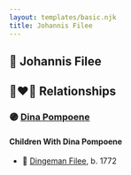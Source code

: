 ```yaml
---
layout: templates/basic.njk
title: Johannis Filee
---
```

## 🔵 Johannis Filee


## 👩‍❤️‍👨 Relationships

### 🟣 [Dina Pompoene](/people/6/69144502)

#### Children With Dina Pompoene
* 🔵 [Dingeman Filee](/people/1/19898025), b. 1772